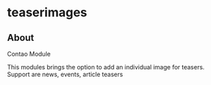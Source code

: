 teaserimages
===============

About
-----

Contao Module

This modules brings the option to add an individual image for teasers.
Support are news, events, article teasers

